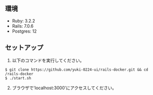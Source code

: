 ## 環境
- Ruby: 3.2.2
- Rails: 7.0.6
- Postgres: 12

## セットアップ
1. 以下のコマンドを実行してください。
```
$ git clone https://github.com/yuki-0224-ui/rails-docker.git && cd /rails-docker
$ ./start.sh
```

2. ブラウザで'localhost:3000'にアクセスしてください。
